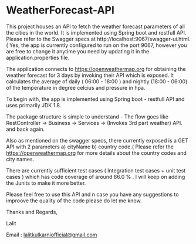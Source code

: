 # WeatherForecast-API

This project houses an API to fetch the weather forecast parameters of all the cities in the world. It is implemented using Spring boot and restfull API. Please refer to the Swagger specs at http://localhost:9067/swagger-ui.html. ( Yes, the app is currently configured to run on the port 9067, however you are free to change it anytime you need by updating it in the application.properties file. 

The application connects to https://openweathermap.org for obtaining the weather forecast for 3 days by invoking their API which is exposed. It calculates the average of daily ( 06:00 - 18:00 ) and nightly (18:00 - 06:00) of the temperature in degree celcius and pressure in hpa. 

To begin with, the app is implemented using Spring boot - restfull API and uses primarily JDK 1.8.

The package structure is simple to understand - The flow goes like RestController -> Business -> Services -> (Invokes 3rd part weather) API. and back again. 

Also as mentioned on the swagger specs, there currently exposed is a GET API with 2 parameters a) cityName b) country code.( Please refer the https://openweathermap.org for more details about the country codes and city names. 

There are currently sufficient test cases ( Integration test cases + unit test cases ) which has code coverage of around 86.0 % . I will keep on adding the Junits to make it more better. 

Please feel free to use this API and n case you have any suggestions to improove the quality of the code please do let me know.

Thanks and Regards,

Lalit

Email : lalitkulkarniofficial@gmail.com
